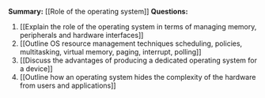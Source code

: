 **Summary:** [[Role of the operating system]]
**Questions:**
1. [[Explain the role of the operating system in terms of managing memory, peripherals and hardware interfaces]]
2. [[Outline OS resource management techniques scheduling, policies, multitasking, virtual memory, paging, interrupt, polling]]
3. [[Discuss the advantages of producing a dedicated operating system for a device]]
4. [[Outline how an operating system hides the complexity of the hardware from users and applications]]